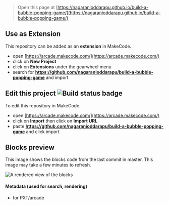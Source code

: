  


> Open this page at [https://nagaranioddarapu.github.io/build-a-bubble-popping-game/](https://nagaranioddarapu.github.io/build-a-bubble-popping-game/)

## Use as Extension

This repository can be added as an **extension** in MakeCode.

* open [https://arcade.makecode.com/](https://arcade.makecode.com/)
* click on **New Project**
* click on **Extensions** under the gearwheel menu
* search for **https://github.com/nagaranioddarapu/build-a-bubble-popping-game** and import

## Edit this project ![Build status badge](https://github.com/nagaranioddarapu/build-a-bubble-popping-game/workflows/MakeCode/badge.svg)

To edit this repository in MakeCode.

* open [https://arcade.makecode.com/](https://arcade.makecode.com/)
* click on **Import** then click on **Import URL**
* paste **https://github.com/nagaranioddarapu/build-a-bubble-popping-game** and click import

## Blocks preview

This image shows the blocks code from the last commit in master.
This image may take a few minutes to refresh.

![A rendered view of the blocks](https://github.com/nagaranioddarapu/build-a-bubble-popping-game/raw/master/.github/makecode/blocks.png)

#### Metadata (used for search, rendering)

* for PXT/arcade
<script src="https://makecode.com/gh-pages-embed.js"></script><script>makeCodeRender("{{ site.makecode.home_url }}", "{{ site.github.owner_name }}/{{ site.github.repository_name }}");</script>
